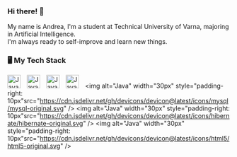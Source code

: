 ### Hi there! 👋
My name is Andrea, I'm a student at Technical University of Varna, majoring in Artificial Intelligence. <br>
I'm always ready to self-improve and learn new things.

### 🖥 My Tech Stack
<img alt="Java" width="30px" style="padding-right: 10px" src="https://cdn.jsdelivr.net/gh/devicons/devicon@latest/icons/python/python-original.svg" /> <img alt="Java" width="30px" style="padding-right: 10px" src="https://cdn.jsdelivr.net/gh/devicons/devicon@latest/icons/java/java-original.svg" /> <img alt="Java" width="30px" style="padding-right: 10px" src="https://cdn.jsdelivr.net/gh/devicons/devicon@latest/icons/cplusplus/cplusplus-original.svg" /> <img alt="Java" width="30px" style="padding-right: 10px" src="https://cdn.jsdelivr.net/gh/devicons/devicon@latest/icons/spring/spring-original.svg" /> <img alt="Java" width="30px" style="padding-right: 10px"src="https://cdn.jsdelivr.net/gh/devicons/devicon@latest/icons/mysql/mysql-original.svg" /> <img alt="Java" width="30px" style="padding-right: 10px"src="https://cdn.jsdelivr.net/gh/devicons/devicon@latest/icons/hibernate/hibernate-original.svg" /> <img alt="Java" width="30px" style="padding-right: 10px"src="https://cdn.jsdelivr.net/gh/devicons/devicon@latest/icons/html5/html5-original.svg" />
          

